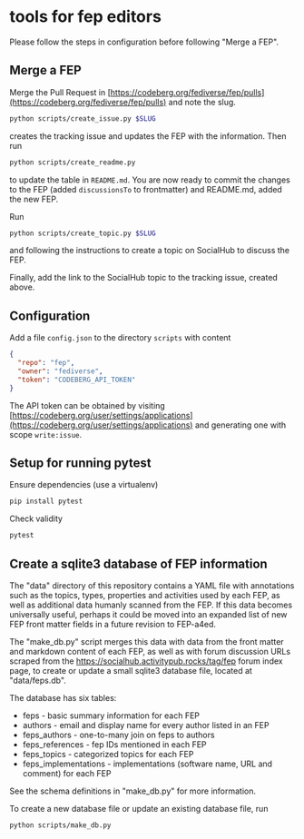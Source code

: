# tools for fep editors

Please follow the steps in configuration before following "Merge a FEP".

## Merge a FEP

Merge the Pull Request in [https://codeberg.org/fediverse/fep/pulls](https://codeberg.org/fediverse/fep/pulls)
and note the slug.

```bash
python scripts/create_issue.py $SLUG
```

creates the tracking issue and updates the FEP with the information.
Then run

```bash
python scripts/create_readme.py
```

to update the table in `README.md`. You are now ready to commit the
changes to the FEP (added `discussionsTo` to frontmatter) and README.md,
added the new FEP.

Run

```bash
python scripts/create_topic.py $SLUG
```

and following the instructions to create a topic on SocialHub to discuss
the FEP.

Finally, add the link to the SocialHub topic to the tracking issue, created above.

## Configuration

Add a file `config.json` to the directory `scripts` with content

```json
{
  "repo": "fep",
  "owner": "fediverse",
  "token": "CODEBERG_API_TOKEN"
}
```

The API token can be obtained by visiting [https://codeberg.org/user/settings/applications](https://codeberg.org/user/settings/applications) and generating one with scope `write:issue`.

## Setup for running pytest

Ensure dependencies (use a virtualenv)

```bash
pip install pytest
```

Check validity

```bash
pytest
```

## Create a sqlite3 database of FEP information

The "data" directory of this repository contains a YAML file with 
annotations such as the topics, types, properties and activities 
used by each FEP, as well as additional data humanly scanned from the 
FEP. If this data becomes universally useful, perhaps it could be 
moved into an expanded list of new FEP front matter fields in 
a future revision to FEP-a4ed.

The "make_db.py" script merges this data with data from the front 
matter and markdown content of each FEP, as well as with forum 
discussion URLs scraped from the https://socialhub.activitypub.rocks/tag/fep 
forum index page, to create or update a small sqlite3 database file, 
located at "data/feps.db".

The database has six tables:

- feps - basic summary information for each FEP
- authors - email and display name for every author listed in an FEP
- feps_authors - one-to-many join on feps to authors
- feps_references - fep IDs mentioned in each FEP
- feps_topics - categorized topics for each FEP
- feps_implementations - implementations (software name, URL and comment) for each FEP

See the schema definitions in "make_db.py" for more information.

To create a new database file or update an existing database file, run

```bash
python scripts/make_db.py
```
